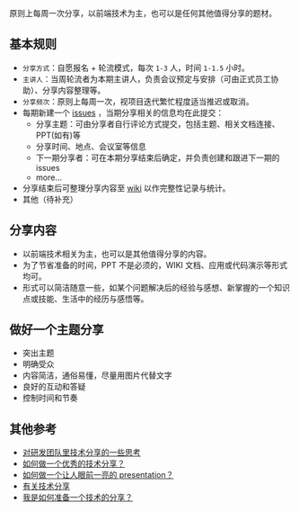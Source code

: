 原则上每周一次分享，以前端技术为主，也可以是任何其他值得分享的题材。

## 基本规则

- `分享方式`：自愿报名 + 轮流模式，每次 `1-3` 人，时间 `1-1.5` 小时。
- `主讲人`：当周轮流者为本期主讲人，负责会议预定与安排（可由正式员工协助）、分享内容整理等。
- `分享频次`：原则上每周一次，视项目迭代繁忙程度适当推迟或取消。
- 每期新建一个 [issues](http://gitlab.gf.com.cn/fed/sharing/issues) ，当期分享相关的信息均在此提交：
  - 分享主题：可由分享者自行评论方式提交，包括主题、相关文档连接、PPT(如有)等
  - 分享时间、地点、会议室等信息
  - 下一期分享者：可在本期分享结束后确定，并负责创建和跟进下一期的 issues
  - more...
- 分享结束后可整理分享内容至 [wiki](http://wiki.gf.com.cn/pages/viewpage.action?pageId=143410444) 以作完整性记录与统计。
- 其他（待补充）

## 分享内容

- 以前端技术相关为主，也可以是其他值得分享的内容。
- 为了节省准备的时间，PPT 不是必须的，WIKI 文档、应用或代码演示等形式均可。
- 形式可以简洁随意一些，如某个问题解决后的经验与感想、新掌握的一个知识点或技能、生活中的经历与感悟等。

## 做好一个主题分享

- 突出主题
- 明确受众
- 内容简洁，通俗易懂，尽量用图片代替文字
- 良好的互动和答疑
- 控制时间和节奏

## 其他参考

- [对研发团队里技术分享的一些思考](https://www.techug.com/post/thought-on-tech-knowledge-share.html)
- [如何做一个优秀的技术分享？](https://www.zhihu.com/question/21799796)
- [如何做一个让人眼前一亮的 presentation？](https://www.zhihu.com/question/28639137)
- [有关技术分享](https://zhuanlan.zhihu.com/p/22005436)
- [我是如何准备一个技术的分享？](https://zhuanlan.zhihu.com/p/27400810)

